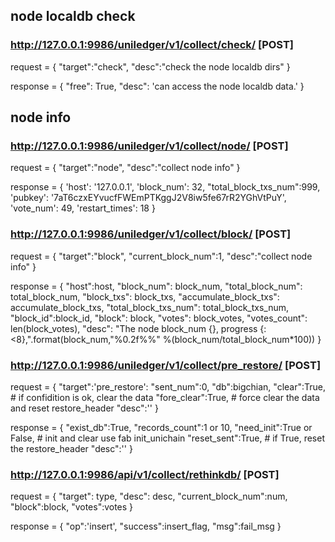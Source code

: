 ## node localdb check
### http://127.0.0.1:9986/uniledger/v1/collect/check/ [POST]
request = {
 	"target":"check",
	"desc":"check the node localdb dirs"
    }

response = {
    "free": True,
    "desc": 'can access the node localdb data.'
    }

## node info
### http://127.0.0.1:9986/uniledger/v1/collect/node/ [POST]
request = {
 	"target":"node",
	"desc":"collect node info"
    }

response = {
    'host': '127.0.0.1',
    'block_num': 32,
    "total_block_txs_num":999,
    'pubkey': '7aT6czxEYvucfFWEmPTKggJ2V8iw5fe67rR2YGhVtPuY',
    'vote_num': 49,
    'restart_times': 18
    }

### http://127.0.0.1:9986/uniledger/v1/collect/block/ [POST]
request = {
 	"target":"block",
 	"current_block_num":1,
	"desc":"collect node info"
    }

response = {
    "host":host,
    "block_num": block_num,
    "total_block_num": total_block_num,
    "block_txs": block_txs,
    "accumulate_block_txs": accumulate_block_txs,
    "total_block_txs_num": total_block_txs_num,
    "block_id":block_id,
    "block": block,
    "votes": block_votes,
    "votes_count": len(block_votes),
    "desc": "The node block_num {}, progress {:<8},".format(block_num,"%0.2f%%" %(block_num/total_block_num*100))
    }

### http://127.0.0.1:9986/uniledger/v1/collect/pre_restore/ [POST]
request = {
     "target":'pre_restore':
      "sent_num":0,
      "db":bigchian,
      "clear":True, # if confidition is ok, clear the data
      "fore_clear":True, # force clear the data and reset restore_header
      "desc":''
    }

response = {
    "exist_db":True,
    "records_count":1 or 10,
    "need_init":True or False, # init and clear use fab init_unichain
    "reset_sent":True, # if True, reset the restore_header
    "desc":''
    }

### http://127.0.0.1:9986/api/v1/collect/rethinkdb/ [POST]
request = {
    "target": type,
    "desc": desc,
    "current_block_num":num,
    "block":block,
    "votes":votes
    }

response = {
    "op":'insert',
    "success":insert_flag,
    "msg":fail_msg
    }

